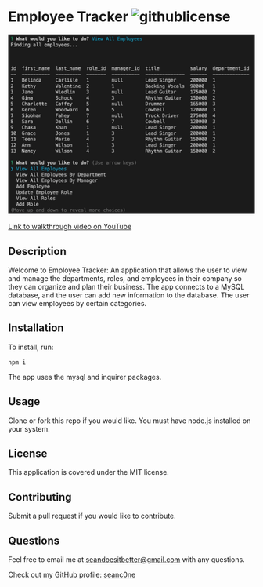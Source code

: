 # Employee Tracker ![githublicense](https://img.shields.io/badge/license-MIT-blue.svg)

[![ScreenShot](screenshot.png)](https://www.youtube.com/watch?v=GbEgXy0xhdo&feature=youtu.be)

[Link to walkthrough video on YouTube](https://www.youtube.com/watch?v=GbEgXy0xhdo&feature=youtu.be)

## Description

Welcome to Employee Tracker: An application that allows the user to view and manage the departments, roles, and employees in their company so they can organize and plan their business. The app connects to a MySQL database, and the user can add new information to the database. The user can view employees by certain categories. 

## Installation

To install, run: 

```
npm i
```
The app uses the mysql and inquirer packages.

## Usage

Clone or fork this repo if you would like. You must have node.js installed on your system.

## License

This application is covered under the MIT license.

## Contributing

Submit a pull request if you would like to contribute.

## Questions
Feel free to email me at seandoesitbetter@gmail.com with any questions.

Check out my GitHub profile: [seanc0ne](https://www.github.com/seanc0ne)
